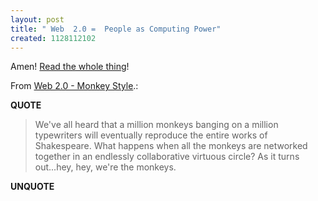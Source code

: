 ```yaml
---
layout: post
title: " Web  2.0 =  People as Computing Power"
created: 1128112102
---
```

<p>Amen! <a href="http://monkeys.slapjack.com/web-20-monkey-style/">Read the whole thing</a>!</p>
<p>From <a href="http://monkeys.slapjack.com/web-20-monkey-style/"> Web 2.0 - Monkey Style</a>.:</p>
<p><b>QUOTE</b></p><blockquote><p>We've all heard that a million monkeys banging on a million typewriters will eventually reproduce the entire works of Shakespeare. What happens when all the monkeys are networked together in an endlessly collaborative virtuous circle? As it turns out...hey, hey, we're the monkeys.</p></blockquote><p><b>UNQUOTE</b></p>



